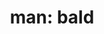 ---
layout: people&body
title: "man: bald"
emoji: man_bald
permalink: 👨‍🦲.html
image: assets/img/3moji/man_bald.png
---